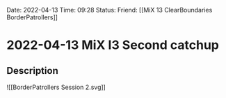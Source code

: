 Date: 2022-04-13 Time: 09:28
Status: 
Friend: [[MiX 13 ClearBoundaries BorderPatrollers]]

# 2022-04-13 MiX I3 Second catchup

## Description

![[BorderPatrollers Session 2.svg]]



